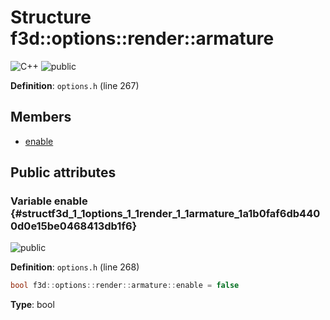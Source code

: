 # Structure f3d::options::render::armature

![][C++]
![][public]

**Definition**: `options.h` (line 267)





## Members

* [enable](structf3d_1_1options_1_1render_1_1armature.md#structf3d_1_1options_1_1render_1_1armature_1a1b0faf6db4400d0e15be0468413db1f6)

## Public attributes

### Variable enable {#structf3d_1_1options_1_1render_1_1armature_1a1b0faf6db4400d0e15be0468413db1f6}

![][public]

**Definition**: `options.h` (line 268)


```cpp
bool f3d::options::render::armature::enable = false
```








**Type**: bool



[public]: https://img.shields.io/badge/-public-brightgreen (public)
[C++]: https://img.shields.io/badge/language-C%2B%2B-blue (C++)